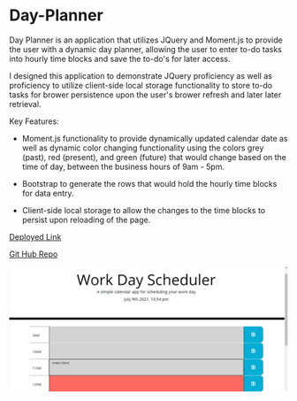 # Day-Planner
Day Planner is an application that utilizes JQuery and Moment.js to provide the user with a dynamic day planner, allowing the user to enter to-do tasks into hourly time blocks and save the to-do's for later access.

I designed this application to demonstrate JQuery proficiency as well as proficiency to utilize client-side local storage functionality to store to-do tasks for brower persistence upon the user's brower refresh and later later retrieval.

Key Features:

- Moment.js functionality to provide dynamically updated calendar date as well as dynamic color changing functionality using the colors grey (past), red (present), and green (future) that would change based on the time of day, between the business hours of 9am - 5pm.

- Bootstrap to generate the rows that would hold the hourly time blocks for data entry.

- Client-side local storage to allow the changes to the time blocks to persist upon reloading of the page.

[Deployed Link](https://mus-ali1.github.io/Day-Planner/)

[Git Hub Repo](https://github.com/mus-ali1/Day-Planner)

![website image](./assets/images/dayplanner.png)

